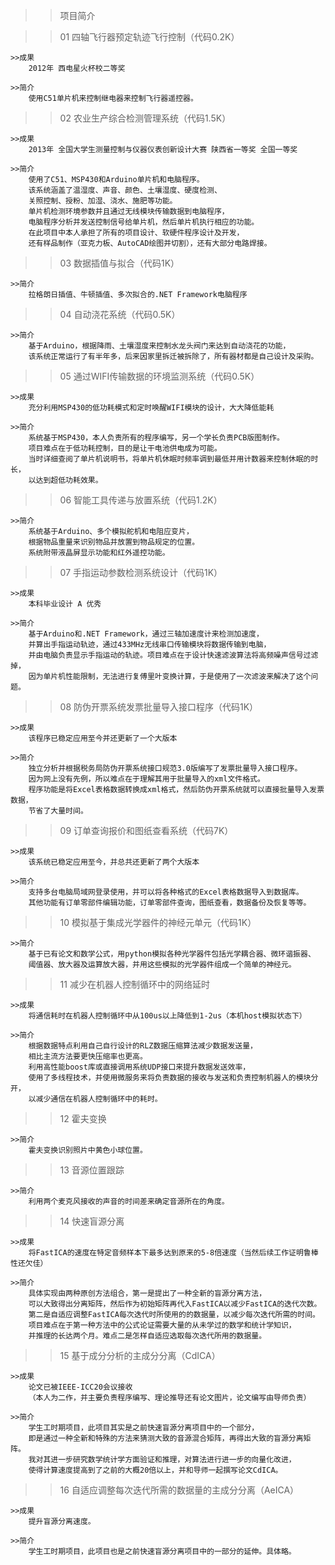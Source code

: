 >>项目简介

>>01 四轴飞行器预定轨迹飞行控制（代码0.2K）
    
    >>成果
        2012年 西电星火杯校二等奖
    
    >>简介
        使用C51单片机来控制继电器来控制飞行器遥控器。

>>02 农业生产综合检测管理系统（代码1.5K）

    >>成果
        2013年 全国大学生测量控制与仪器仪表创新设计大赛 陕西省一等奖 全国一等奖
    
    >>简介
        使用了C51、MSP430和Arduino单片机和电脑程序。
        该系统涵盖了温湿度、声音、颜色、土壤湿度、硬度检测、
        关照控制、授粉、加湿、浇水、施肥等功能。
        单片机检测环境参数并且通过无线模块传输数据到电脑程序，
        电脑程序分析并发送控制信号给单片机，然后单片机执行相应的功能。
        在此项目中本人承担了所有的项目设计、软硬件程序设计及开发，
        还有样品制作（亚克力板、AutoCAD绘图并切割），还有大部分电路焊接。

>>03 数据插值与拟合（代码1K）

    >>简介
        拉格朗日插值、牛顿插值、多次拟合的.NET Framework电脑程序

>>04 自动浇花系统（代码0.5K）

    >>简介
        基于Arduino，根据降雨、土壤湿度来控制水龙头阀门来达到自动浇花的功能，
        该系统正常运行了有半年多，后来因家里拆迁被拆除了，所有器材都是自己设计及采购。

>>05 通过WIFI传输数据的环境监测系统（代码0.5K）

    >>成果
        充分利用MSP430的低功耗模式和定时唤醒WIFI模块的设计，大大降低能耗

    >>简介
        系统基于MSP430，本人负责所有的程序编写，另一个学长负责PCB版图制作。
        项目难点在于低功耗控制，目的是让干电池供电成为可能。
        当时详细查阅了单片机说明书，将单片机休眠时频率调到最低并用计数器来控制休眠的时长，
        以达到超低功耗效果。

>>06 智能工具传递与放置系统（代码1.2K）

    >>简介
        系统基于Arduino、多个模拟舵机和电阻应变片，
        根据物品重量来识别物品并放置到物品规定的位置。
        系统附带液晶屏显示功能和红外遥控功能。

>>07 手指运动参数检测系统设计（代码1K）

    >>成果
        本科毕业设计 A 优秀
    
    >>简介
        基于Arduino和.NET Framework，通过三轴加速度计来检测加速度，
        并算出手指运动轨迹，通过433MHz无线串口传输模块将数据传输到电脑，
        并由电脑负责显示手指运动的轨迹。项目难点在于设计快速滤波算法将高频噪声信号过滤掉，
        因为单片机性能限制，无法进行复傅里叶变换计算，于是使用了一次滤波来解决了这个问题。

>>08 防伪开票系统发票批量导入接口程序（代码1K）

    >>成果
        该程序已稳定应用至今并还更新了一个大版本
    
    >>简介
        独立分析并根据税务局防伪开票系统接口规范3.0版编写了发票批量导入接口程序。
        因为网上没有先例，所以难点在于理解其用于批量导入的xml文件格式。
        程序功能是将Excel表格数据转换成xml格式，然后防伪开票系统就可以直接批量导入发票数据，
        节省了大量时间。

>>09 订单查询报价和图纸查看系统（代码7K）

    >>成果
        该系统已稳定应用至今，并总共还更新了两个大版本
    
    >>简介
        支持多台电脑局域网登录使用，并可以将各种格式的Excel表格数据导入到数据库。
        其他功能有订单零部件编辑功能，订单零部件查询，图纸查看，数据备份及恢复等等。

>>10 模拟基于集成光学器件的神经元单元（代码1K）

    >>简介
        基于已有论文和数学公式，用python模拟各种光学器件包括光学耦合器、微环谐振器、
        阈值器、放大器及运算放大器，并用这些模拟的光学器件组成一个简单的神经元。

>>11 减少在机器人控制循环中的网络延时

    >>成果
        将通信耗时在机器人控制循环中从100us以上降低到1-2us（本机host模拟状态下）

    >>简介
        根据数据特点利用自己自行设计的RLZ数据压缩算法减少数据发送量，
        相比主流方法要更快压缩率也更高。
        利用高性能boost库或直接调用系统UDP接口来提升数据发送效率，
        使用了多线程技术，并使用微服务来将负责数据的接收与发送和负责控制机器人的模块分开，
        以减少通信在机器人控制循环中的耗时。

>>12 霍夫变换

    >>简介
        霍夫变换识别照片中黄色小球位置。

>>13 音源位置跟踪

    >>简介
        利用两个麦克风接收的声音的时间差来确定音源所在的角度。

>>14 快速盲源分离

    >>成果
        将FastICA的速度在特定音频样本下最多达到原来的5-8倍速度（当然后续工作证明鲁棒性还欠佳）
    
    >>简介
        具体实现由两种原创方法组合，第一是提出了一种全新的盲源分离方法，
        可以大致得出分离矩阵，然后作为初始矩阵再代入FastICA以减少FastICA的迭代次数。
        第二是自适应调整FastICA每次迭代时所使用的的数据量，以减少每次迭代所需的时间。
        项目难点在于第一种方法中的公式论证需要大量的从未学过的数学和统计学知识，
        并推理的长达两个月。难点二是怎样自适应选取每次迭代所用的数据量。

>>15 基于成分分析的主成分分离（CdICA）

    >>成果
        论文已被IEEE-ICC20会议接收
        （本人为二作，并主要负责程序编写、理论推导还有论文图片，论文编写由导师负责）

    >>简介
        学生工时期项目，此项目其实是之前快速盲源分离项目中的一个部分，
        即是通过一种全新和特殊的方法来猜测大致的音源混合矩阵，再得出大致的盲源分离矩阵。
        我对其进一步研究数学统计学方面验证和推理，对算法进行进一步的向量化改进，
        使得计算速度提高到了之前的大概20倍以上，并和导师一起撰写论文CdICA。

>>16 自适应调整每次迭代所需的数据量的主成分分离（AeICA）

    >>成果
        提升盲源分离速度。

    >>简介
        学生工时期项目，此项目也是之前快速盲源分离项目中的一部分的延伸。具体略。


